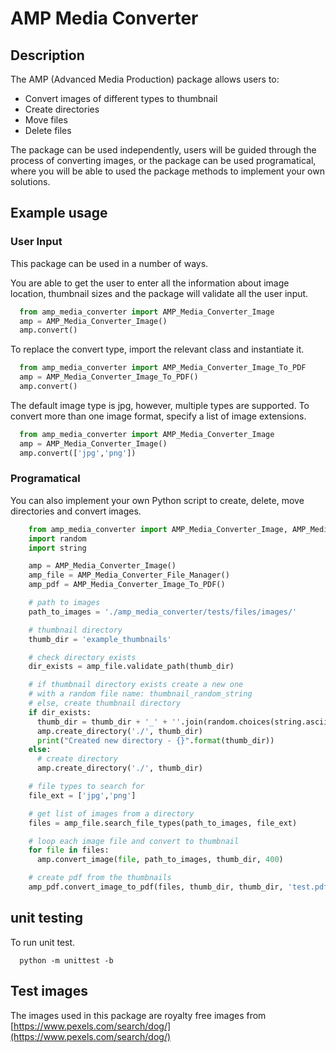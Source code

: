 # AMP Media Converter

## Description
The AMP (Advanced Media Production) package allows users to:
* Convert images of different types to thumbnail
* Create directories
* Move files
* Delete files

The package can be used independently, users will be guided through the
process of converting images, or the package can be used programatical,
where you will be able to used the package methods to implement your 
own solutions.

## Example usage

### User Input

This package can be used in a number of ways.

You are able to get the user to enter all the information about image location,
thumbnail sizes and the package will validate all the user input.

  ```python
    from amp_media_converter import AMP_Media_Converter_Image
    amp = AMP_Media_Converter_Image()
    amp.convert()
  ```

To replace the convert type, import the relevant class and instantiate it.

  ```python
    from amp_media_converter import AMP_Media_Converter_Image_To_PDF
    amp = AMP_Media_Converter_Image_To_PDF()
    amp.convert()
  ```

The default image type is jpg, however, multiple types are supported.
To convert more than one image format, specify a list of image extensions.

  ```python
    from amp_media_converter import AMP_Media_Converter_Image
    amp = AMP_Media_Converter_Image()
    amp.convert(['jpg','png'])
  ```

### Programatical 

You can also implement your own Python script to create, delete, move directories
and convert images.

  ```python
      from amp_media_converter import AMP_Media_Converter_Image, AMP_Media_Converter_File_Manager, AMP_Media_Converter_Image_To_PDF
      import random
      import string

      amp = AMP_Media_Converter_Image()
      amp_file = AMP_Media_Converter_File_Manager()
      amp_pdf = AMP_Media_Converter_Image_To_PDF()

      # path to images
      path_to_images = './amp_media_converter/tests/files/images/'

      # thumbnail directory
      thumb_dir = 'example_thumbnails'

      # check directory exists
      dir_exists = amp_file.validate_path(thumb_dir)

      # if thumbnail directory exists create a new one
      # with a random file name: thumbnail_random_string
      # else, create thumbnail directory
      if dir_exists:
        thumb_dir = thumb_dir + '_' + ''.join(random.choices(string.ascii_uppercase + string.digits, k=10))
        amp.create_directory('./', thumb_dir)
        print("Created new directory - {}".format(thumb_dir))
      else:
        # create directory
        amp.create_directory('./', thumb_dir)

      # file types to search for
      file_ext = ['jpg','png']

      # get list of images from a directory
      files = amp_file.search_file_types(path_to_images, file_ext)

      # loop each image file and convert to thumbnail
      for file in files:
        amp.convert_image(file, path_to_images, thumb_dir, 400)

      # create pdf from the thumbnails
      amp_pdf.convert_image_to_pdf(files, thumb_dir, thumb_dir, 'test.pdf')
```

## unit testing

To run unit test.
  ```
    python -m unittest -b
  ```

## Test images
The images used in this package are royalty free images from [https://www.pexels.com/search/dog/](https://www.pexels.com/search/dog/)